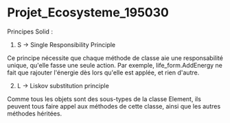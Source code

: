 # Projet_Ecosysteme_195030
Principes Solid : 

1. S -> Single Responsibility Principle

Ce principe nécessite que chaque méthode de classe aie une responsabilité unique, qu'elle fasse une seule action. Par exemple, life_form.AddEnergy ne fait que rajouter l'énergie dès lors qu'elle est applée, et rien d'autre.


2. L -> Liskov substitution principle

Comme tous les objets sont des sous-types de la classe Element, ils peuvent tous faire appel aux méthodes de cette classe, ainsi que les autres méthodes héritées. 
